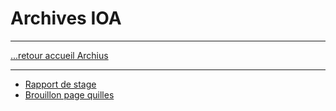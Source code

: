 # Archives IOA
---

[...retour accueil Archius](../../../README.md)

---

* [Rapport de stage](./rapport.md)
* [Brouillon page quilles](./brouillon_quilles.md)

